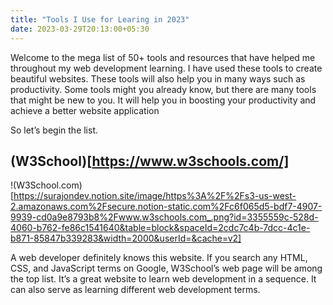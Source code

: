```yaml
---
title: "Tools I Use for Learing in 2023"
date: 2023-03-29T20:13:00+05:30
---
```


Welcome to the mega list of 50+ tools and resources that have helped me throughout my web development learning. I have used these tools to create beautiful websites. These tools will also help you in many ways such as productivity. Some tools might you already know, but there are many tools that might be new to you. It will help you in boosting your productivity and achieve a better website application

So let’s begin the list.

## (W3School)[https://www.w3schools.com/]

!(W3School.com)[https://surajondev.notion.site/image/https%3A%2F%2Fs3-us-west-2.amazonaws.com%2Fsecure.notion-static.com%2Fc6f065d5-bdf7-4907-9939-cd0a9e8793b8%2Fwww.w3schools.com_.png?id=3355559c-528d-4060-b762-fe86c1541640&table=block&spaceId=2cdc7c4b-7dcc-4c1e-b871-85847b339283&width=2000&userId=&cache=v2]

A web developer definitely knows this website. If you search any HTML, CSS, and JavaScript terms on Google, W3School’s web page will be among the top list. It’s a great website to learn web development in a sequence. It can also serve as learning different web development terms.
